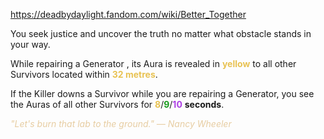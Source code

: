 https://deadbydaylight.fandom.com/wiki/Better_Together

<p>You seek justice and uncover the truth no matter what obstacle stands in your way.
<p>While repairing a Generator , its Aura  is revealed in <b><span class="clr clr2" style="color: #e8c252 ;">yellow</span></b> to all other Survivors located within <b><span class="clr clr2" style="color: #e8c252 ;">32 metres</span></b>.
</p><p>If the Killer downs a Survivor while you are repairing a Generator, you see the Auras of all other Survivors for <span class="clr" style="color: #e8c252;"><b>8</b></span>/<span class="clr" style="color: #199b1e;"><b>9</b></span>/<span class="clr" style="color: #ac3ee3;"><b>10</b></span> <b>seconds</b>.
</p><p><i><span class="clr clr9" style="color: #e7cda2 ;">"Let's burn that lab to the ground." — Nancy Wheeler</span></i>
</p>
</p>